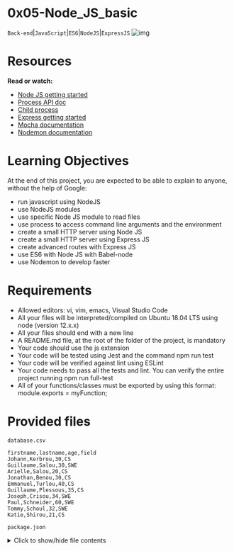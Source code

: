# 0x05-Node_JS_basic

``Back-end``|``JavaScript``|``ES6``|``NodeJS``|``ExpressJS``
![img]()

# Resources

**Read or watch:**

- [Node JS getting started](https://nodejs.org/en/docs/guides/getting-started-guide)
- [Process API doc](https://node.readthedocs.io/en/latest/api/process/)
- [Child process](https://nodejs.org/api/child_process.html)
- [Express getting started](https://expressjs.com/en/starter/installing.html)
- [Mocha documentation](https://mochajs.org/)
- [Nodemon documentation](https://github.com/remy/nodemon#nodemon)

# Learning Objectives
At the end of this project, you are expected to be able to explain to anyone, without the help of Google:

- run javascript using NodeJS
- use NodeJS modules
- use specific Node JS module to read files
- use process to access command line arguments and the environment
- create a small HTTP server using Node JS
- create a small HTTP server using Express JS
- create advanced routes with Express JS
- use ES6 with Node JS with Babel-node
- use Nodemon to develop faster

# Requirements
- Allowed editors: vi, vim, emacs, Visual Studio Code
- All your files will be interpreted/compiled on Ubuntu 18.04 LTS using node (version 12.x.x)
- All your files should end with a new line
- A README.md file, at the root of the folder of the project, is mandatory
- Your code should use the js extension
- Your code will be tested using Jest and the command npm run test
- Your code will be verified against lint using ESLint
- Your code needs to pass all the tests and lint. You can verify the entire project running npm run full-test
- All of your functions/classes must be exported by using this format: module.exports = myFunction;

# Provided files
``database.csv``
```csv
firstname,lastname,age,field
Johann,Kerbrou,30,CS
Guillaume,Salou,30,SWE
Arielle,Salou,20,CS
Jonathan,Benou,30,CS
Emmanuel,Turlou,40,CS
Guillaume,Plessous,35,CS
Joseph,Crisou,34,SWE
Paul,Schneider,60,SWE
Tommy,Schoul,32,SWE
Katie,Shirou,21,CS
```

``package.json``
<details>
<summary>Click to show/hide file contents</summary>

```json
{
  "name": "node_js_basics",
  "version": "1.0.0",
  "description": "",
  "main": "index.js",
  "scripts": {
    "lint": "./node_modules/.bin/eslint",
    "check-lint": "lint [0-9]*.js",
    "test": "./node_modules/mocha/bin/mocha --require babel-register --exit",
    "dev": "nodemon --exec babel-node --presets babel-preset-env ./server.js ./database.csv"
  },
  "author": "",
  "license": "ISC",
  "dependencies": {
    "chai-http": "^4.3.0",
    "express": "^4.17.1"
  },
  "devDependencies": {
    "babel-cli": "^6.26.0",
    "babel-preset-env": "^1.7.0",
    "nodemon": "^2.0.2",
    "eslint": "^6.4.0",
    "eslint-config-airbnb-base": "^14.0.0",
    "eslint-plugin-import": "^2.18.2",
    "eslint-plugin-jest": "^22.17.0",
    "chai": "^4.2.0",
    "mocha": "^6.2.2",
    "request": "^2.88.0",
    "sinon": "^7.5.0"
  }
}

</details>
```

``babel.config.js``
<details>
<summary>Click to show/hide file contents</summary>

```js
module.exports = {
  presets: [
    [
      '@babel/preset-env',
      {
        targets: {
          node: 'current',
        },
      },
    ],
  ],
};
</details>
```
``.eslintrc.js``

<details>
<summary>Click to show/hide file contents</summary>

```js
module.exports = {
  env: {
    browser: false,
    es6: true,
    jest: true,
  },
  extends: [
    'airbnb-base',
    'plugin:jest/all',
  ],
  globals: {
    Atomics: 'readonly',
    SharedArrayBuffer: 'readonly',
  },
  parserOptions: {
    ecmaVersion: 2018,
    sourceType: 'module',
  },
  plugins: ['jest'],
  rules: {
    'max-classes-per-file': 'off',
    'no-underscore-dangle': 'off',
    'no-console': 'off',
    'no-shadow': 'off',
    'no-restricted-syntax': [
      'error',
      'LabeledStatement',
      'WithStatement',
    ],
  },
  overrides:[
    {
      files: ['*.js'],
      excludedFiles: 'babel.config.js',
    }
  ]
};
</details>
```

**and…**
Don’t forget to run ``$ npm install`` when you have the ``package.json``

# Tasks
# Task 0. Executing basic javascript with Node JS

In the file ``0-console.js``, create a function named ``displayMessage`` that prints in ``STDOUT`` the string argument.
```bash
khalfan@aisha:~$ cat 0-main.js
const displayMessage = require('./0-console');

displayMessage("Hello NodeJS!");

khalfan@aisha:~$ node 0-main.js
Hello NodeJS!
khalfan@aisha:~$
```
Repo:

- GitHub repository: alx-backend-javascript
- Directory: 0x05-Node_JS_basic
- File: 0-console.js
   
# Task 1. Using Process stdin

Create a program named ``1-stdin.js`` that will be executed through command line:

- It should display the message ``Welcome to Holberton School, what is your name?`` (followed by a new line)
- The user should be able to input their name on a new line
- The program should display ``Your name is: INPUT``
- When the user ends the program, it should display ``This important software is now closing`` (followed by a new line)

**Requirements:**

- Your code will be tested through a child process, make sure you have everything you need for that
```
khalfan@aisha:~$ node 1-stdin.js 
Welcome to Holberton School, what is your name?
Bob
Your name is: Bob
khalfan@aisha:~$ 
khalfan@aisha:~$ echo "John" | node 1-stdin.js 
Welcome to Holberton School, what is your name?
Your name is: John
This important software is now closing
khalfan@aisha:~$ 
```
Repo:

- GitHub repository: alx-backend-javascript
- Directory: 0x05-Node_JS_basic
- File: 1-stdin.js
   
# Task 2. Reading a file synchronously with Node JS

Using the database ``database.csv`` (provided in project description), create a function ``countStudents`` in the file ``2-read_file.js``

- Create a function named ``countStudents``. It should accept a path in argument
- The script should attempt to read the database file synchronously
- If the database is not available, it should throw an error with the text ``Cannot load the database``
- If the database is available, it should log the following message to the console ``Number of students: NUMBER_OF_STUDENTS``
- It should log the number of students in each field, and the list with the following format: ``Number of students in FIELD: 6. List: LIST_OF_FIRSTNAMES``
- CSV file can contain empty lines (at the end) - and they are not a valid student!
```
khalfan@aisha:~$ cat 2-main_0.js
const countStudents = require('./2-read_file');

countStudents("nope.csv");

khalfan@aisha:~$ node 2-main_0.js
2-read_file.js:9
    throw new Error('Cannot load the database');
    ^

Error: Cannot load the database
...
khalfan@aisha:~$
khalfan@aisha:~$ cat 2-main_1.js
const countStudents = require('./2-read_file');

countStudents("database.csv");

khalfan@aisha:~$ node 2-main_1.js
Number of students: 10
Number of students in CS: 6. List: Johann, Arielle, Jonathan, Emmanuel, Guillaume, Katie
Number of students in SWE: 4. List: Guillaume, Joseph, Paul, Tommy
khalfan@aisha:~$ 
```
Repo:

- GitHub repository: alx-backend-javascript
- Directory: 0x05-Node_JS_basic
- File: 2-read_file.js
   
# Task 3. Reading a file asynchronously with Node JS

Using the database ``database.csv`` (provided in project description), create a function ``countStudents`` in the file ``3-read_file_async.js``

- Create a function named ``countStudents``. It should accept a path in argument (same as in ``2-read_file.js``)
- The script should attempt to read the database file asynchronously
- The function should return a Promise
- If the database is not available, it should throw an error with the text ``Cannot load the database``
- If the database is available, it should log the following message to the console ``Number of students: NUMBER_OF_STUDENTS``
- It should log the number of students in each field, and the list with the following format: ``Number of students in FIELD: 6. List: LIST_OF_FIRSTNAMES``
- CSV file can contain empty lines (at the end) - and they are not a valid student!
```
khalfan@aisha:~$ cat 3-main_0.js
const countStudents = require('./3-read_file_async');

countStudents("nope.csv")
    .then(() => {
        console.log("Done!");
    })
        .catch((error) => {
        console.log(error);
    });

khalfan@aisha:~$ node 3-main_0.js
Error: Cannot load the database
...
khalfan@aisha:~$
khalfan@aisha:~$ cat 3-main_1.js
const countStudents = require('./3-read_file_async');

countStudents("database.csv")
    .then(() => {
        console.log("Done!");
    })
        .catch((error) => {
        console.log(error);
    });
console.log("After!");

khalfan@aisha:~$ node 3-main_1.js
After!
Number of students: 10
Number of students in CS: 6. List: Johann, Arielle, Jonathan, Emmanuel, Guillaume, Katie
Number of students in SWE: 4. List: Guillaume, Joseph, Paul, Tommy
Done!
khalfan@aisha:~$ 
```
Tips:

- Using asynchronous callbacks is the preferred way to write code in Node to avoid blocking threads
Repo:

- GitHub repository: alx-backend-javascript
- Directory: 0x05-Node_JS_basic
- File: 3-read_file_async.js
   
# Task 4. Create a small HTTP server using Node's HTTP module

In a file named ``4-http.js``, create a small ``HTTP`` server using the ``http`` module:

- It should be assigned to the variable ``app`` and this one must be exported
- HTTP server should listen on port 1245
- Displays ``Hello Holberton School!`` in the page body for any endpoint as plain text

In terminal 1:
```bash
khalfan@aisha:~$ node 4-http.js
...
```
In terminal 2:
```bash
khalfan@aisha:~$ curl localhost:1245 && echo ""
Hello Holberton School!
khalfan@aisha:~$ 
khalfan@aisha:~$ curl localhost:1245/any_endpoint && echo ""
Hello Holberton School!
khalfan@aisha:~$ 
```
Repo:

- GitHub repository: alx-backend-javascript
- Directory: 0x05-Node_JS_basic
- File: 4-http.js
   
# Task 5. Create a more complex HTTP server using Node's HTTP module

In a file named ``5-http.js``, create a small HTTP server using the http module:

- It should be assigned to the variable app and this one must be exported
- HTTP server should listen on port 1245
- It should return plain text
- When the URL path is ``/``, it should display ``Hello Holberton School!`` in the page body
- When the URL path is ``/students``, it should display ``This is the list of our students`` followed by the same content as the file ``3-read_file_async.js`` (with and without the database) - the name of the database must be passed as argument of the file
- CSV file can contain empty lines (at the end) - and they are not a valid student!
Terminal 1:
```bash
khalfan@aisha:~$ node 5-http.js database.csv
...
```
In terminal 2:
```bash
khalfan@aisha:~$ curl localhost:1245 && echo ""
Hello Holberton School!
khalfan@aisha:~$ 
khalfan@aisha:~$ curl localhost:1245/students && echo ""
This is the list of our students
Number of students: 10
Number of students in CS: 6. List: Johann, Arielle, Jonathan, Emmanuel, Guillaume, Katie
Number of students in SWE: 4. List: Guillaume, Joseph, Paul, Tommy
khalfan@aisha:~$ 
```
Repo:

- GitHub repository: alx-backend-javascript
- Directory: 0x05-Node_JS_basic
- File: 5-http.js
   
# Task 6. Create a small HTTP server using Express

Install Express and in a file named ``6-http_express.js``, create a small HTTP server using Express module:

- It should be assigned to the variable ``app`` and this one must be exported
- HTTP server should listen on port 1245
- Displays ``Hello Holberton School!`` in the page body for the endpoint ``/``
In terminal 1:
```bash
khalfan@aisha:~$ node 6-http_express.js
...
```
In terminal 2:
```bash
khalfan@aisha:~$ curl localhost:1245 && echo ""
Hello Holberton School!
khalfan@aisha:~$ 
khalfan@aisha:~$ curl localhost:1245/any_endpoint && echo ""
<!DOCTYPE html>
<html lang="en">
<head>
<meta charset="utf-8">
<title>Error</title>
</head>
<body>
<pre>Cannot GET /lskdlskd</pre>
</body>
</html> 
khalfan@aisha:~$ 
```
Repo:

- GitHub repository: alx-backend-javascript
- Directory: 0x05-Node_JS_basic
- File: 6-http_express.js
   
# Task 7. Create a more complex HTTP server using Express

In a file named ``7-http_express.js``, recreate the small HTTP server using Express:

- It should be assigned to the variable app and this one must be exported
- HTTP server should listen on port 1245
- It should return plain text
- When the URL path is ``/``, it should display ``Hello Holberton School!`` in the page body
- When the URL path is ``/students``, it should display ``This is the list of our students`` followed by the same content as the file ``3-read_file_async.js`` (with and without the database) - the name of the database must be passed as argument of the file
- CSV file can contain empty lines (at the end) - and they are not a valid student!
Terminal 1:
```bash
khalfan@aisha:~$ node 7-http_express.js database.csv
...
```
In terminal 2:
```bash
khalfan@aisha:~$ curl localhost:1245 && echo ""
Hello Holberton School!
khalfan@aisha:~$ 
khalfan@aisha:~$ curl localhost:1245/students && echo ""
This is the list of our students
Number of students: 10
Number of students in CS: 6. List: Johann, Arielle, Jonathan, Emmanuel, Guillaume, Katie
Number of students in SWE: 4. List: Guillaume, Joseph, Paul, Tommy
khalfan@aisha:~$ 
```
Repo:

- GitHub repository: alx-backend-javascript
- Directory: 0x05-Node_JS_basic
- File: 7-http_express.js
   
# Task 8. Organize a complex HTTP server using Express

Obviously writing every part of a server within a single file is not sustainable. Let’s create a full server in a directory named ``full_server``.

Since you have used ES6 and Babel in the past projects, let’s use ``babel-node`` to allow to use ES6 functions like ``import`` or ``export``.

# 8.1 Organize the structure of the server
- Create 2 directories within:
	- controllers
	- routes
- Create a file ``full_server/utils.js``, in the file create a function named ``readDatabase`` that accepts a file path as argument:
	- It should read the database asynchronously
	- It should return a promise
	- When the file is not accessible, it should reject the promise with the error
	- When the file can be read, it should return an object of arrays of the firstname of students per fields
# 8.2 Write the App controller
Inside the file ``full_server/controllers/AppController.js``:

- Create a class named ``AppController``. Add a static method named ``getHomepage``
- The method accepts ``request`` and ``response`` as argument. It returns a 200 status and the message ``Hello Holberton School!``

# 8.3 Write the Students controller
Inside the file ``full_server/controllers/StudentsController.js``, create a class named ``StudentsController``. Add two static methods:

The first one is ``getAllStudents``:

- The method accepts ``request`` and ``response`` as argument
- It should return a status 200
- It calls the function ``readDatabase`` from the utils file, and display in the page:
	- First line: ``This is the list of our students``
	- And for each field (order by alphabetic order case insensitive), a line that displays the number of students in the field, and the list of first names (ordered by appearance in the database file) with the following format: ``Number of students in FIELD: 6. List: LIST_OF_FIRSTNAMES``
- If the database is not available, it should return a status 500 and the error message ``Cannot load the database``
The second one is ``getAllStudentsByMajor``:

- The method accepts ``request`` and ``response`` as argument
- It should return a status 200
- It uses a parameter that the user can pass to the browser ``major``. The ``major`` can only be ``CS`` or ``SWE``. If the user is passing another parameter, the server should return a ``500`` and the error ``Major parameter must be CS or SWE``
- It calls the function ``readDatabase`` from the ``utils`` file, and display in the page the list of first names for the students (ordered by appearance in the database file) in the specified field ``List: LIST_OF_FIRSTNAMES_IN_THE_FIELD``
- If the database is not available, it should return a status 500 and the error message ``Cannot load the database``

# 8.4 Write the routes
Inside the file ``full_server/routes/index.js``:

- Link the route ``/`` to the ``AppController``
- Link the route ``/students`` and ``/students/:major`` to the ``StudentsController``

# 8.5 Write the server reusing everything you created
Inside the file named ``full_server/server.js``, create a small Express server:

- It should use the routes defined in ``full_server/routes/index.js``
- It should use the port ``1245``

# 8.6 Update ``package.json`` (if you are running it from outside the folder ``full_server``)
If you are starting node from outside of the folder ``full_server``, you will have to update the command ``dev`` by: ``nodemon --exec babel-node --presets babel-preset-env ./full_server/server.js ./database.csv``

**Warning**:

- Don’t forget to export your express app at the end of ``server.js (export default app;)``
- The database filename is passed as argument of the ``server.js`` BUT, for testing purpose, you should retrieve this filename at the execution (when ``getAllStudents`` or ``getAllStudentsByMajor`` are called for example)
In terminal 1:
```bash
khalfan@aisha:~$ npm run dev
...
```
In terminal 2:
```bash
khalfan@aisha:~$ curl localhost:1245 && echo ""
Hello Holberton School!
khalfan@aisha:~$ 
khalfan@aisha:~$ curl localhost:1245/students && echo ""
This is the list of our students
Number of students in CS: 6. List: Johann, Arielle, Jonathan, Emmanuel, Guillaume, Katie
Number of students in SWE: 4. List: Guillaume, Joseph, Paul, Tommy
khalfan@aisha:~$ 
khalfan@aisha:~$ curl localhost:1245/students/SWE && echo ""
List: Guillaume, Joseph, Paul, Tommy
khalfan@aisha:~$ 
khalfan@aisha:~$ curl localhost:1245/students/French -vvv && echo ""
*   Trying 127.0.0.1...
* TCP_NODELAY set
* Connected to localhost (127.0.0.1) port 1245 (#0)
> GET /students/SWES HTTP/1.1
> Host: localhost:1245
> User-Agent: curl/7.58.0
> Accept: */*
>
< HTTP/1.1 500 Internal Server Error
< X-Powered-By: Express
< Date: Mon, 06 Jul 2020 03:29:00 GMT
< Connection: keep-alive
< Content-Length: 33
<
* Connection #0 to host localhost left intact
Major parameter must be CS or SWE
khalfan@aisha:~$ 
```
If you want to add test to validate your integration, you will need to add this file: ``.babelrc``
<details>
<summary>Click to show/hide file contents</summary>

```.babelrc
{
    "presets": [["env", {"exclude": ["transform-regenerator"]}]]
}

</details>
```

Repo:

- GitHub repository: alx-backend-javascript
- Directory: 0x05-Node_JS_basic
- File: full_server/utils.js, full_server/controllers/AppController.js, full_server/controllers/StudentsController.js, full_server/routes/index.js, full_server/server.js

